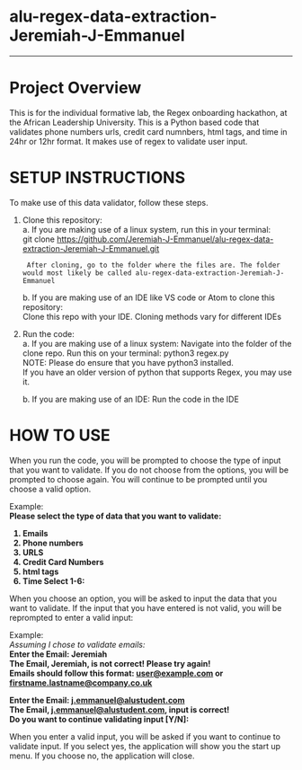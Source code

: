 # alu-regex-data-extraction-Jeremiah-J-Emmanuel
------------------------------------------------------------------------------------------------
# Project Overview
This is for the individual formative lab, the Regex onboarding hackathon, at the African Leadership University.
This is a Python based code that validates phone numbers urls, credit card numnbers, html tags, and time in 24hr or 12hr format. It makes use of regex to validate user input.

# SETUP INSTRUCTIONS
To make use of this data validator, follow these steps.

1. Clone this repository:<br>
    a. If you are making use of a linux system, run this in your terminal:<br>
        git clone https://github.com/Jeremiah-J-Emmanuel/alu-regex-data-extraction-Jeremiah-J-Emmanuel.git <br>

        After cloning, go to the folder where the files are. The folder would most likely be called alu-regex-data-extraction-Jeremiah-J-Emmanuel
    b. If you are making use of an IDE like VS code or Atom to clone this repository:<br>
        Clone this repo with your IDE. Cloning methods vary for different IDEs

2. Run the code:<br>
    a. If you are making use of a linux system:
        Navigate into the folder of the clone repo. 
        Run this on your terminal: python3 regex.py<br>
        NOTE: Please do ensure that you have python3 installed.<br>
        If you have an older version of python that supports Regex, you may use it.
    
    b. If you are making use of an IDE:
        Run the code in the IDE

# HOW TO USE
When you run the code, you will be prompted to choose the type of input that you want to validate. If you do not choose from the options, you will be prompted to choose again. You will continue to be prompted until you choose a valid option. 


Example:<br>
<strong>
Please select the type of data that you want to validate:
1. Emails
2. Phone numbers
3. URLS
4. Credit Card Numbers
5. html tags
6. Time
Select 1-6: 
</strong>

When you choose an option, you will be asked to input the data that you want to validate. If the input that you have entered is not valid, you will be reprompted to enter a valid input:

Example:<br>
<em>Assuming I chose to validate emails:</em><br>
<strong>
Enter the Email: Jeremiah<br>
The Email, Jeremiah, is not correct! Please try again!<br>
Emails should follow this format: user@example.com or firstname.lastname@company.co.uk<br>

Enter the Email: j.emmanuel@alustudent.com<br>
The Email, j.emmanuel@alustudent.com, input is correct!<br>
Do you want to continue validating input [Y/N]: <br>
</strong>

When you enter a valid input, you will be asked if you want to continue to validate input.
If you select yes, the application will show you the start up menu. If you choose no, the application will close.
